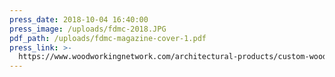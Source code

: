 ```yaml
---
press_date: 2018-10-04 16:40:00
press_image: /uploads/fdmc-2018.JPG
pdf_path: /uploads/fdmc-magazine-cover-1.pdf
press_link: >-
  https://www.woodworkingnetwork.com/architectural-products/custom-woodwork-specialists-manage-entire-process
---
```

